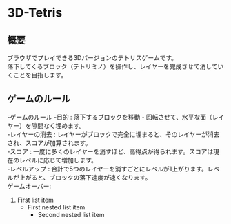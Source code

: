 # 3D-Tetris
## 概要
ブラウザでプレイできる3Dバージョンのテトリスゲームです。\
落下してくるブロック（テトリミノ）を操作し、レイヤーを完成させて消していくことを目指します。

## ゲームのルール
-ゲームのルール
   -目的 : 落下するブロックを移動・回転させて、水平な面（レイヤー）を隙間なく埋めます。\
   -レイヤーの消去 : レイヤーがブロックで完全に埋まると、そのレイヤーが消去され、スコアが加算されます。\
   -スコア : 一度に多くのレイヤーを消すほど、高得点が得られます。スコアは現在のレベルに応じて増加します。\
   -レベルアップ : 合計で5つのレイヤーを消すごとにレベルが1上がります。レベルが上がると、ブロックの落下速度が速くなります。\
   ゲームオーバー:

1. First list item
   - First nested list item
     - Second nested list item

